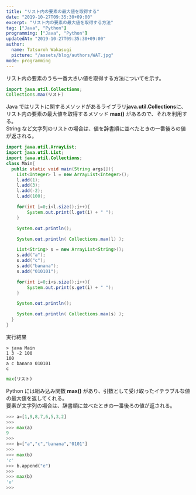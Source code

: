 ```yaml
---
title: "リスト内の要素の最大値を取得する"
date: "2019-10-27T09:35:30+09:00"
excerpt: "リスト内の要素の最大値を取得する方法"
tag: ["Java", "Python"]
programming: ["Java", "Python"]
updatedAt: "2019-10-27T09:35:30+09:00"
author:
  name: Tatsuroh Wakasugi
  picture: "/assets/blog/authors/WAT.jpg"
mode: programming
---
```


リスト内の要素のうち一番大きい値を取得する方法についてを示す。

<div class="note_content_by_programming_language" id="note_content_Java">

```java
import java.util.Collections;
Collections.max(リスト)
```

Java ではリストに関するメソッドがあるライブラリ**java.util.Collections**に、リスト内の要素の最大値を取得するメソッド **max()** があるので、それを利用する。  
String など文字列のリストの場合は、値を辞書順に並べたときの一番後ろの値が返される。

```java
import java.util.ArrayList;
import java.util.List;
import java.util.Collections;
class Main{
  public static void main(String args[]){
    List<Integer> l = new ArrayList<Integer>();
    l.add(1);
    l.add(3);
    l.add(-2);
    l.add(100);

    for(int i=0;i<l.size();i++){
        System.out.print(l.get(i) + " ");
    }

    System.out.println();

    System.out.println( Collections.max(l) );

    List<String> s = new ArrayList<String>();
    s.add("a");
    s.add("c");
    s.add("banana");
    s.add("010101");

    for(int i=0;i<s.size();i++){
        System.out.print(s.get(i) + " ");
    }

    System.out.println();

    System.out.println( Collections.max(s) );
  }
}
```

実行結果

```
> java Main
1 3 -2 100
100
a c banana 010101
c
```

</div>
<div class="note_content_by_programming_language" id="note_content_Python">

```python
max(リスト)
```

Python には組み込み関数 **max()** があり、引数として受け取ったイテラブルな値の最大値を返してくれる。  
要素が文字列の場合は、辞書順に並べたときの一番後ろの値が返される。

```python
>>> a=[1,9,8,7,6,5,3,2]
>>>
>>> max(a)
9
>>>
>>> b=["a","c","banana","0101"]
>>>
>>> max(b)
'c'
>>> b.append("e")
>>>
>>> max(b)
'e'
>>>
```

</div>
